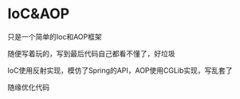 # IoC&AOP
只是一个简单的Ioc和AOP框架

随便写着玩的，写到最后代码自己都看不懂了，好垃圾

IoC使用反射实现，模仿了Spring的API，AOP使用CGLib实现，写乱套了

随缘优化代码